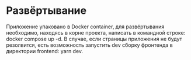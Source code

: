 # Развёртывание
Приложение упаковано в Docker container, для развёртывания необходимо, находясь в корне проекта, написать в командной строке: docker compose up -d.
В случае, если страницы приложения не будут резолвится, есть возможность запустить dev сборку фронтенда в директории frontend: yarn dev.
